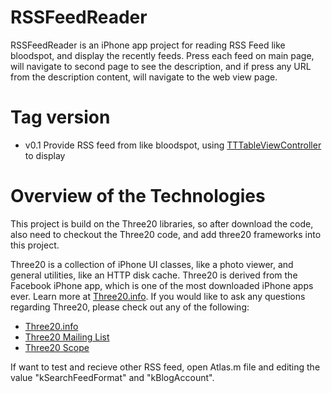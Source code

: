 RSSFeedReader
=============

RSSFeedReader is an iPhone app project for reading RSS Feed like bloodspot, and display the recently feeds. Press each feed on main page, will navigate to second page to see the description, and if press any URL from the description content, will navigate to the web view page. 

Tag version
======

* v0.1 Provide RSS feed from like bloodspot, using [TTTableViewController][] to display 

Overview of the Technologies
========================

This project is build on the Three20 libraries, so after download the code, also need to checkout the Three20 code, and add three20 frameworks into this project.

Three20 is a collection of iPhone UI classes, like a photo viewer, and general utilities, like an HTTP disk cache. Three20 is derived from the Facebook iPhone app, which is one of the most downloaded iPhone apps ever. Learn more at [Three20.info][]. If you would like to ask any questions regarding Three20, please check out any of the following:

* [Three20.info][]
* [Three20 Mailing List][]
* [Three20 Scope][]

If want to test and recieve other RSS feed, open Atlas.m file and editing the value "kSearchFeedFormat" and "kBlogAccount".

[Facebook iPhone app]: http://phobos.apple.com/WebObjects/MZStore.woa/wa/viewSoftware?id=284882215&mt=8
[Three20.info]: http://Three20.info
[Three20 Mailing List]: http://groups.google.com/group/three20/
[Three20 Scope]: http://three20.stackexchange.com
[TTTableViewController]: https://github.com/facebook/three20/blob/master/src/Three20UI/Headers/TTTableViewController.h
